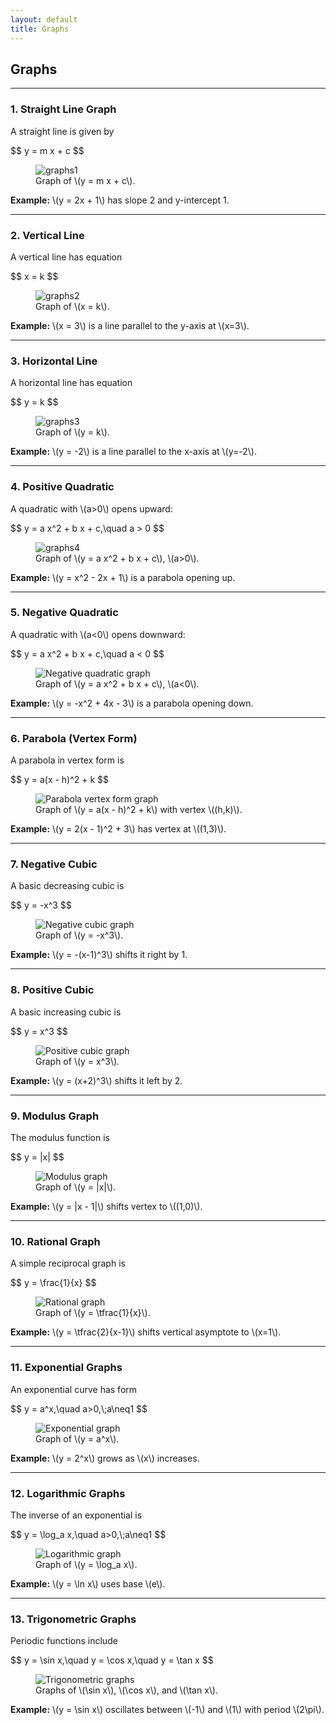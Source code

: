 ```yaml
---
layout: default
title: Graphs
---
```


<div>
  <h2>Graphs</h2>
  <hr>

  <h3>1. Straight Line Graph</h3>
  <p>A straight line is given by</p>
  <div>$$
    y = m x + c
  $$</div>
  <figure>
    <img src="/anmuinteoirmata/images/graphs1.png" alt="graphs1">
    <figcaption>Graph of \(y = m x + c\).</figcaption>
  </figure>
  <p><strong>Example:</strong> \(y = 2x + 1\) has slope 2 and y-intercept 1.</p>

  <hr>

  <h3>2. Vertical Line</h3>
  <p>A vertical line has equation</p>
  <div>$$
    x = k
  $$</div>
  <figure>
    <img src="/anmuinteoirmata/images/graphs2.png" alt="graphs2">
    <figcaption>Graph of \(x = k\).</figcaption>
  </figure>
  <p><strong>Example:</strong> \(x = 3\) is a line parallel to the y-axis at \(x=3\).</p>

  <hr>

  <h3>3. Horizontal Line</h3>
  <p>A horizontal line has equation</p>
  <div>$$
    y = k
  $$</div>
  <figure>
    <img src="/anmuinteoirmata/images/graphs3.png" alt="graphs3">
    <figcaption>Graph of \(y = k\).</figcaption>
  </figure>
  <p><strong>Example:</strong> \(y = -2\) is a line parallel to the x-axis at \(y=-2\).</p>

  <hr>

  <h3>4. Positive Quadratic</h3>
  <p>A quadratic with \(a>0\) opens upward:</p>
  <div>$$
    y = a x^2 + b x + c,\quad a > 0
  $$</div>
  <figure>
    <img src="/anmuinteoirmata/images/graphs4.png" alt="graphs4">
    <figcaption>Graph of \(y = a x^2 + b x + c\), \(a>0\).</figcaption>
  </figure>
  <p><strong>Example:</strong> \(y = x^2 - 2x + 1\) is a parabola opening up.</p>

  <hr>

  <h3>5. Negative Quadratic</h3>
  <p>A quadratic with \(a<0\) opens downward:</p>
  <div>$$
    y = a x^2 + b x + c,\quad a < 0
  $$</div>
  <figure>
    <img src="{{ '/assets/images/graph05.svg' | relative_url }}" alt="Negative quadratic graph">
    <figcaption>Graph of \(y = a x^2 + b x + c\), \(a<0\).</figcaption>
  </figure>
  <p><strong>Example:</strong> \(y = -x^2 + 4x - 3\) is a parabola opening down.</p>

  <hr>

  <h3>6. Parabola (Vertex Form)</h3>
  <p>A parabola in vertex form is</p>
  <div>$$
    y = a(x - h)^2 + k
  $$</div>
  <figure>
    <img src="{{ '/assets/images/graph06.svg' | relative_url }}" alt="Parabola vertex form graph">
    <figcaption>Graph of \(y = a(x - h)^2 + k\) with vertex \((h,k)\).</figcaption>
  </figure>
  <p><strong>Example:</strong> \(y = 2(x - 1)^2 + 3\) has vertex at \((1,3)\).</p>

  <hr>

  <h3>7. Negative Cubic</h3>
  <p>A basic decreasing cubic is</p>
  <div>$$
    y = -x^3
  $$</div>
  <figure>
    <img src="{{ '/assets/images/graph07.svg' | relative_url }}" alt="Negative cubic graph">
    <figcaption>Graph of \(y = -x^3\).</figcaption>
  </figure>
  <p><strong>Example:</strong> \(y = -(x-1)^3\) shifts it right by 1.</p>

  <hr>

  <h3>8. Positive Cubic</h3>
  <p>A basic increasing cubic is</p>
  <div>$$
    y = x^3
  $$</div>
  <figure>
    <img src="{{ '/assets/images/graph08.svg' | relative_url }}" alt="Positive cubic graph">
    <figcaption>Graph of \(y = x^3\).</figcaption>
  </figure>
  <p><strong>Example:</strong> \(y = (x+2)^3\) shifts it left by 2.</p>

  <hr>

  <h3>9. Modulus Graph</h3>
  <p>The modulus function is</p>
  <div>$$
    y = |x|
  $$</div>
  <figure>
    <img src="{{ '/assets/images/graph09.svg' | relative_url }}" alt="Modulus graph">
    <figcaption>Graph of \(y = |x|\).</figcaption>
  </figure>
  <p><strong>Example:</strong> \(y = |x - 1|\) shifts vertex to \((1,0)\).</p>

  <hr>

  <h3>10. Rational Graph</h3>
  <p>A simple reciprocal graph is</p>
  <div>$$
    y = \frac{1}{x}
  $$</div>
  <figure>
    <img src="{{ '/assets/images/graph10.svg' | relative_url }}" alt="Rational graph">
    <figcaption>Graph of \(y = \tfrac{1}{x}\).</figcaption>
  </figure>
  <p><strong>Example:</strong> \(y = \tfrac{2}{x-1}\) shifts vertical asymptote to \(x=1\).</p>

  <hr>

  <h3>11. Exponential Graphs</h3>
  <p>An exponential curve has form</p>
  <div>$$
    y = a^x,\quad a>0,\;a\neq1
  $$</div>
  <figure>
    <img src="{{ '/assets/images/graph11.svg' | relative_url }}" alt="Exponential graph">
    <figcaption>Graph of \(y = a^x\).</figcaption>
  </figure>
  <p><strong>Example:</strong> \(y = 2^x\) grows as \(x\) increases.</p>

  <hr>

  <h3>12. Logarithmic Graphs</h3>
  <p>The inverse of an exponential is</p>
  <div>$$
    y = \log_a x,\quad a>0,\;a\neq1
  $$</div>
  <figure>
    <img src="{{ '/assets/images/graph12.svg' | relative_url }}" alt="Logarithmic graph">
    <figcaption>Graph of \(y = \log_a x\).</figcaption>
  </figure>
  <p><strong>Example:</strong> \(y = \ln x\) uses base \(e\).</p>

  <hr>

  <h3>13. Trigonometric Graphs</h3>
  <p>Periodic functions include</p>
  <div>$$
    y = \sin x,\quad y = \cos x,\quad y = \tan x
  $$</div>
  <figure>
    <img src="{{ '/assets/images/graph13.svg' | relative_url }}" alt="Trigonometric graphs">
    <figcaption>Graphs of \(\sin x\), \(\cos x\), and \(\tan x\).</figcaption>
  </figure>
  <p><strong>Example:</strong> \(y = \sin x\) oscillates between \(-1\) and \(1\) with period \(2\pi\).</p>
</div>
